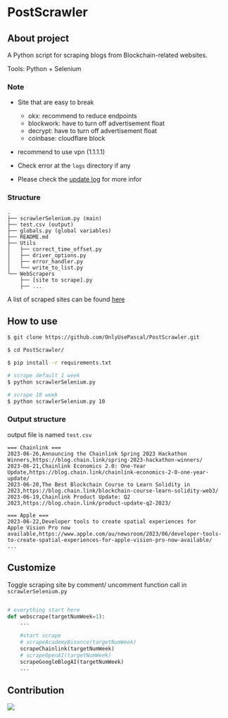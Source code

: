 # PostScrawler
## About project

A Python script for scraping blogs from Blockchain-related websites.

Tools: Python + Selenium

### Note
- Site that are easy to break
  - okx: recommend to reduce endpoints
  - blockwork: have to turn off advertisement float
  - decrypt: have to turn off advertisement float
  - coinbase: cloudflare block

- recommend to use vpn (1.1.1.1)
- Check error at the `logs` directory if any
- Please check the [update log](./updateLog.md) for more infor

### Structure
```
.
├── scrawlerSelenium.py (main)
├── test.csv (output)
├── globals.py (global variables)
├── README.md
├── Utils
│   ├── correct_time_offset.py
│   ├── driver_options.py
│   ├── error_handler.py
│   └── write_to_list.py
└── WebScrapers
    ├── [site to scrape].py
    ├── ...
```

A list of scraped sites can be found [here](WebScrapers/__init__.py)


## How to use
```bash
$ git clone https://github.com/OnlyUsePascal/PostScrawler.git

$ cd PostScrawler/

$ pip install -r requirements.txt

# scrape default 1 week
$ python scrawlerSelenium.py

# scrape 10 week
$ python scrawlerSelenium.py 10
```
### Output structure
output file is named `test.csv`

```
=== Chainlink ===
2023-06-26,Announcing the Chainlink Spring 2023 Hackathon Winners,https://blog.chain.link/spring-2023-hackathon-winners/
2023-06-21,Chainlink Economics 2.0: One-Year Update,https://blog.chain.link/chainlink-economics-2-0-one-year-update/
2023-06-20,The Best Blockchain Course to Learn Solidity in 2023,https://blog.chain.link/blockchain-course-learn-solidity-web3/
2023-06-19,Chainlink Product Update: Q2 2023,https://blog.chain.link/product-update-q2-2023/

=== Apple ===
2023-06-22,Developer tools to create spatial experiences for Apple Vision Pro now available,https://www.apple.com/au/newsroom/2023/06/developer-tools-to-create-spatial-experiences-for-apple-vision-pro-now-available/
...
```

## Customize
Toggle scraping site by comment/ uncomment function call in `scrawlerSelenium.py` 

```python

# everything start here
def webscrape(targetNumWeek=1):
    ...

    #start scrape
    # scrapeAcademyBinance(targetNumWeek)
    scrapeChainlink(targetNumWeek)
    # scrapeOpenAI(targetNumWeek)
    scrapeGoogleBlogAI(targetNumWeek)
    ...
```

## Contribution
<a href="https://github.com/OnlyUsePascal/PostScrawler/graphs/contributors">
  <img src="https://contrib.rocks/image?repo=OnlyUsePascal/PostScrawler" />
</a>


